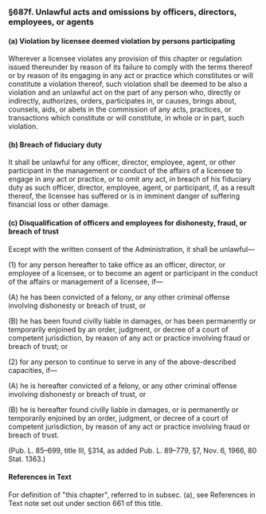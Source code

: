 ### §687f. Unlawful acts and omissions by officers, directors, employees, or agents ###

#### (a) Violation by licensee deemed violation by persons participating ####

Wherever a licensee violates any provision of this chapter or regulation issued thereunder by reason of its failure to comply with the terms thereof or by reason of its engaging in any act or practice which constitutes or will constitute a violation thereof, such violation shall be deemed to be also a violation and an unlawful act on the part of any person who, directly or indirectly, authorizes, orders, participates in, or causes, brings about, counsels, aids, or abets in the commission of any acts, practices, or transactions which constitute or will constitute, in whole or in part, such violation.

#### (b) Breach of fiduciary duty ####

It shall be unlawful for any officer, director, employee, agent, or other participant in the management or conduct of the affairs of a licensee to engage in any act or practice, or to omit any act, in breach of his fiduciary duty as such officer, director, employee, agent, or participant, if, as a result thereof, the licensee has suffered or is in imminent danger of suffering financial loss or other damage.

#### (c) Disqualification of officers and employees for dishonesty, fraud, or breach of trust ####

Except with the written consent of the Administration, it shall be unlawful—

(1) for any person hereafter to take office as an officer, director, or employee of a licensee, or to become an agent or participant in the conduct of the affairs or management of a licensee, if—

(A) he has been convicted of a felony, or any other criminal offense involving dishonesty or breach of trust, or

(B) he has been found civilly liable in damages, or has been permanently or temporarily enjoined by an order, judgment, or decree of a court of competent jurisdiction, by reason of any act or practice involving fraud or breach of trust; or

(2) for any person to continue to serve in any of the above-described capacities, if—

(A) he is hereafter convicted of a felony, or any other criminal offense involving dishonesty or breach of trust, or

(B) he is hereafter found civilly liable in damages, or is permanently or temporarily enjoined by an order, judgment, or decree of a court of competent jurisdiction, by reason of any act or practice involving fraud or breach of trust.

(Pub. L. 85–699, title III, §314, as added Pub. L. 89–779, §7, Nov. 6, 1966, 80 Stat. 1363.)

#### References in Text ####

For definition of "this chapter", referred to in subsec. (a), see References in Text note set out under section 661 of this title.